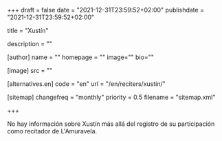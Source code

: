 +++
draft = false
date = "2021-12-31T23:59:52+02:00"
publishdate = "2021-12-31T23:59:52+02:00"

title = "Xustín"

description = ""

[author]
    name = ""
    homepage = ""
    image=""
    bio=""

[image]
    src = ""

[alternatives.en]
    code = "en"
    url = "/en/reciters/xustin/"

[sitemap]
  changefreq = "monthly"
  priority = 0.5
  filename = "sitemap.xml"

+++

No hay información sobre Xustín más allá del registro de su participación como recitador de L'Amuravela.